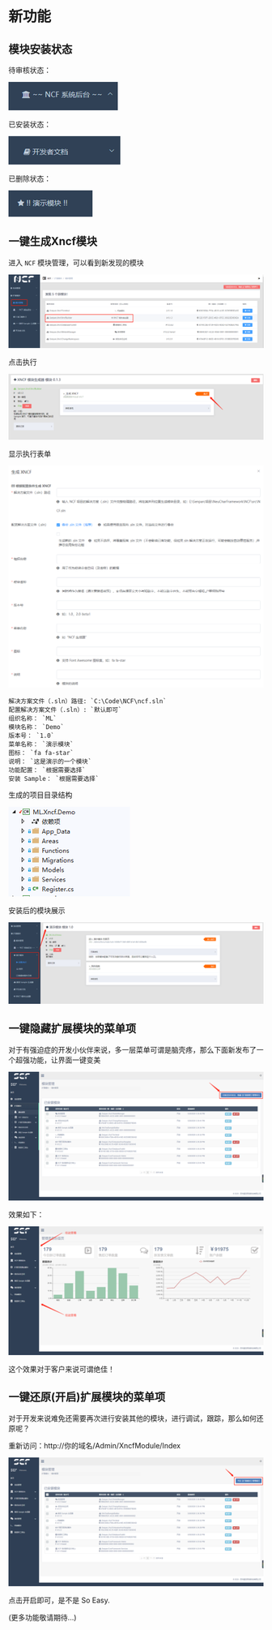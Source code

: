 # 新功能

## 模块安装状态

待审核状态：

![Image text](./images/new_function/fn_module_status_no_open.png)

已安装状态：

![Image text](./images/new_function/fn_module_status_open.png)

已删除状态：

![Image text](./images/new_function/fn_module_status_deleted.png)

## 一键生成Xncf模块

进入 `NCF` 模块管理，可以看到新发现的模块

![Image text](./images/new_function/fn_xncf_module_builder.png)

点击执行

![Image text](./images/new_function/fn_xncf_module_builder_execute.png)

显示执行表单

![Image text](./images/new_function/fn_xncf_module_builder_execute_form.png)

```
解决方案文件（.sln）路径: `C:\Code\NCF\ncf.sln`
配置解决方案文件（.sln）: `默认即可`
组织名称： `ML`
模块名称： `Demo`
版本号： `1.0`
菜单名称： `演示模块`
图标： `fa fa-star`
说明： `这是演示的一个模块`
功能配置： `根据需要选择`
安装 Sample： `根据需要选择`
```

生成的项目目录结构

![Image text](./images/new_function/fn_xncf_module_builder_struct.png)

安装后的模块展示

![Image text](./images/new_function/fn_xncf_module_builder_show.png)

## 一键隐藏扩展模块的菜单项

对于有强迫症的开发小伙伴来说，多一层菜单可谓是脑壳疼，那么下面新发布了一个超强功能，让界面一键变美

![Image text](./images/new_function/hidden_extend_menu.png)

效果如下：

![Image text](./images/new_function/hidden_after_menu_show.png)

这个效果对于客户来说可谓绝佳！

## 一键还原(开启)扩展模块的菜单项

对于开发来说难免还需要再次进行安装其他的模块，进行调试，跟踪，那么如何还原呢？

重新访问：http://你的域名/Admin/XncfModule/Index

![Image text](./images/new_function/show_open_extend_menu_button.png)

点击开启即可，是不是 So Easy.

(更多功能敬请期待...)
